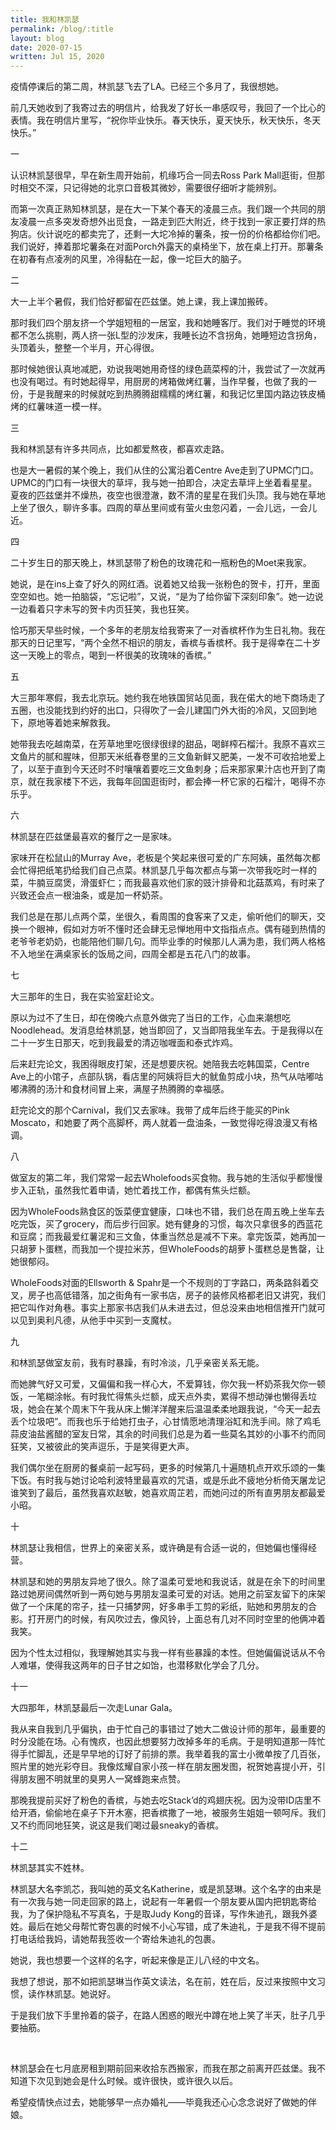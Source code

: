 ```yaml
---
title: 我和林凯瑟
permalink: /blog/:title
layout: blog
date: 2020-07-15
written: Jul 15, 2020
---
```


疫情停课后的第二周，林凯瑟飞去了LA。已经三个多月了，我很想她。

前几天她收到了我寄过去的明信片，给我发了好长一串感叹号，我回了一个比心的表情。我在明信片里写，“祝你毕业快乐。春天快乐，夏天快乐，秋天快乐，冬天快乐。”

一

认识林凯瑟很早，早在新生周开始前，机缘巧合一同去Ross Park Mall逛街，但那时相交不深，只记得她的北京口音极其微妙，需要很仔细听才能辨别。

而第一次真正熟知林凯瑟，是在大一下某个春天的凌晨三点。我们跟一个共同的朋友凌晨一点多突发奇想外出觅食，一路走到匹大附近，终于找到一家正要打烊的热狗店。伙计说吃的都卖完了，还剩一大坨冷掉的薯条，按一份的价格都给你们吧。我们说好，捧着那坨薯条在对面Porch外露天的桌椅坐下，放在桌上打开。那薯条在初春有点凌冽的风里，冷得黏在一起，像一坨巨大的脑子。

二

大一上半个暑假，我们恰好都留在匹兹堡。她上课，我上课加搬砖。

那时我们四个朋友挤一个学姐短租的一居室，我和她睡客厅。我们对于睡觉的环境都不怎么挑剔，两人挤一张L型的沙发床，我睡长边不含拐角，她睡短边含拐角，头顶着头，整整一个半月，开心得很。

那时候她很认真地减肥，劝说我喝她用奇怪的绿色蔬菜榨的汁，我尝试了一次就再也没有喝过。有时她起得早，用厨房的烤箱做烤红薯，当作早餐，也做了我的一份，于是我醒来的时候就吃到热腾腾甜糯糯的烤红薯，和我记忆里国内路边铁皮桶烤的红薯味道一模一样。

三

我和林凯瑟有许多共同点，比如都爱熬夜，都喜欢走路。

也是大一暑假的某个晚上，我们从住的公寓沿着Centre Ave走到了UPMC门口。UPMC的门口有一块很大的草坪，我与她一拍即合，决定去草坪上坐着看星星。夏夜的匹兹堡并不燥热，夜空也很澄澈，数不清的星星在我们头顶。我与她在草地上坐了很久，聊许多事。四周的草丛里间或有萤火虫忽闪着，一会儿远，一会儿近。

四

二十岁生日的那天晚上，林凯瑟带了粉色的玫瑰花和一瓶粉色的Moet来我家。

她说，是在ins上查了好久的网红酒。说着她又给我一张粉色的贺卡，打开，里面空空如也。她一拍脑袋，“忘记啦”，又说，“是为了给你留下深刻印象”。她一边说一边看着只字未写的贺卡内页狂笑，我也狂笑。

恰巧那天早些时候，一个多年的老朋友给我寄来了一对香槟杯作为生日礼物。我在那天的日记里写，“两个全然不相识的朋友，香槟与香槟杯。我于是得幸在二十岁这一天晚上的零点，喝到一杯很美的玫瑰味的香槟。”

五

大三那年寒假，我去北京玩。她约我在地铁国贸站见面，我在偌大的地下商场走了五圈，也没能找到约好的出口，只得吹了一会儿建国门外大街的冷风，又回到地下，原地等着她来解救我。

她带我去吃越南菜，在芳草地里吃很绿很绿的甜品，喝鲜榨石榴汁。我原不喜欢三文鱼片的腻和腥味，但那天米纸春卷里的三文鱼新鲜又肥美，一发不可收拾地爱上了，以至于直到今天还时不时嚷嚷着要吃三文鱼刺身；后来那家果汁店也开到了南京，就在我家楼下不远，我每年回国逛街时，都会捧一杯它家的石榴汁，喝得不亦乐乎。

六

林凯瑟在匹兹堡最喜欢的餐厅之一是家味。

家味开在松鼠山的Murray Ave，老板是个笑起来很可爱的广东阿姨，虽然每次都会忙得把纸笔扔给我们自己点菜。林凯瑟几乎每次都点与第一次带我吃时一样的菜，牛腩豆腐煲，滑蛋虾仁；而我最喜欢他们家的豉汁排骨和北菇蒸鸡，有时来了兴致还会点一根油条，或是加一杯奶茶。

我们总是在那儿点两个菜，坐很久，看周围的食客来了又走，偷听他们的聊天，交换一个眼神，假如对方听不懂时还会肆无忌惮地用中文指指点点。偶有碰到热情的老爷爷老奶奶，也能陪他们聊几句。而毕业季的时候那儿人满为患，我们两人格格不入地坐在满桌家长的饭局之间，四周全都是五花八门的故事。

七

大三那年的生日，我在实验室赶论文。

原以为过不了生日，却在傍晚六点意外做完了当日的工作，心血来潮想吃Noodlehead。发消息给林凯瑟，她当即回了，又当即陪我坐车去。于是我得以在二十一岁生日那天，吃到我最爱的清迈咖喱面和泰式炸鸡。

后来赶完论文，我困得眼皮打架，还是想要庆祝。她陪我去吃韩国菜，Centre Ave上的小馆子，点部队锅，看店里的阿姨将巨大的鱿鱼剪成小块，热气从咕嘟咕嘟沸腾的汤汁和食材间冒上来，满屋子热腾腾的幸福感。

赶完论文的那个Carnival，我们又去家味。我带了成年后终于能买的Pink Moscato，和她要了两个高脚杯，两人就着一盘油条，一致觉得吃得浪漫又有格调。

八

做室友的第二年，我们常常一起去Wholefoods买食物。我与她的生活似乎都慢慢步入正轨，虽然我忙着申请，她忙着找工作，都偶有焦头烂额。

因为WholeFoods熟食区的饭菜便宜健康，口味也不错，我们总在周五晚上坐车去吃完饭，买了grocery，而后步行回家。她有健身的习惯，每次只拿很多的西蓝花和豆腐；而我最爱红薯泥和三文鱼，体重当然总是减不下来。拿完饭菜，她再加一只胡萝卜蛋糕，而我加一个提拉米苏，但WholeFoods的胡萝卜蛋糕总是售罄，让她很郁闷。

WholeFoods对面的Ellsworth & Spahr是一个不规则的丁字路口，两条路斜着交叉，房子也高低错落，加之街角有一家书店，房子的装修风格都老旧又讲究，我们把它叫作对角巷。事实上那家书店我们从未进去过，但总没来由地相信推开门就可以见到奥利凡德，从他手中买到一支魔杖。

九

和林凯瑟做室友前，我有时暴躁，有时冷淡，几乎亲密关系无能。

而她脾气好又可爱，又偏偏和我一样心大，不爱算钱，你欠我一杯奶茶我欠你一顿饭，一笔糊涂帐。有时我忙得焦头烂额，成天点外卖，累得不想动弹也懒得丢垃圾，她会在某个周末下午我从床上懒洋洋醒来后温温柔柔地跟我说，“今天一起去丢个垃圾吧”。而我也乐于给她打虫子，心甘情愿地清理浴缸和洗手间。除了鸡毛蒜皮油盐酱醋的室友日常，其余的时间我们总是为着一些莫名其妙的小事不约而同狂笑，又被彼此的笑声逗乐，于是笑得更大声。

我们偶尔坐在厨房的餐桌前一起写码，更多的时候第几十遍随机点开欢乐颂的一集下饭。有时我与她讨论哈利波特里最喜欢的咒语，或是乐此不疲地分析倚天屠龙记谁笑到了最后，虽然我喜欢赵敏，她喜欢周芷若，而她问过的所有直男朋友都最爱小昭。

十

林凯瑟让我相信，世界上的亲密关系，或许确是有合适一说的，但她偏也懂得经营。

林凯瑟和她的男朋友异地了很久。除了温柔可爱地和我说话，就是在余下的时间里路过她房间偶然听到一两句她与男朋友温柔可爱的对话。她用之前室友留下的床架做了一个床尾的帘子，挂一只捕梦网，好多串手工剪的彩纸，贴她和男朋友的合影。打开房门的时候，有风吹过去，像风铃，上面总有几对不同时空里的他俩冲着我笑。

因为个性太过相似，我理解她其实与我一样有些暴躁的本性。但她偏偏说话从不令人难堪，使得我这两年的日子甘之如饴，也潜移默化学会了几分。

十一

大四那年，林凯瑟最后一次走Lunar Gala。

我从来自我到几乎偏执，由于忙自己的事错过了她大二做设计师的那年，最重要的时分没能在场。心有愧疚，也因此想要努力改掉多年的毛病。于是明知道那一阵忙得手忙脚乱，还是早早地的订好了前排的票。我举着我的富士小微单按了几百张，照片里的她光彩夺目。我像炫耀自家小孩一样在朋友圈发图，祝贺她喜提小开，引得朋友圈不明就里的臭男人一窝蜂跑来点赞。

那晚我提前买好了粉色的香槟，与她去吃Stack’d的鸡翅庆祝。因为没带ID店里不给开酒，偷偷地在桌子下开木塞，把香槟撒了一地，被服务生姐姐一顿呵斥。我们又不约而同地狂笑，说这是我们喝过最sneaky的香槟。

十二

林凯瑟其实不姓林。

林凯瑟大名李凯芯，我叫她的英文名Katherine，或是凯瑟琳。这个名字的由来是有一次我与她一同走回家的路上，说起有一年暑假一个朋友要从国内把钥匙寄给我，为了保护隐私不写真名，于是取Judy Kong的音译，写作朱迪孔，跟我外婆姓。最后在她父母帮忙寄包裹的时候不小心写错，成了朱迪礼，于是我不得不提前打电话给我妈，请她帮我签收一个寄给朱迪礼的包裹。

她说，我也想要一个这样的名字，听起来像是正儿八经的中文名。

我想了想说，那不如把凯瑟琳当作英文读法，名在前，姓在后，反过来按照中文习惯，读作林凯瑟。她说好。

于是我们放下手里拎着的袋子，在路人困惑的眼光中蹲在地上笑了半天，肚子几乎要抽筋。

<br>

林凯瑟会在七月底房租到期前回来收拾东西搬家，而我在那之前离开匹兹堡。我不知道下次见到她会是什么时候。或许很快，或许很久以后。

希望疫情快点过去，她能够早一点办婚礼——毕竟我还心心念念说好了做她的伴娘。
